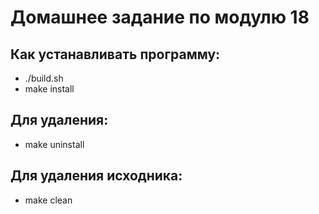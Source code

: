 # Домашнее задание по модулю 18
## Как устанавливать программу:
* ./build.sh
* make install

## Для удаления:
* make uninstall

## Для удаления исходника:
* make clean
